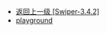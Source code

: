 - [返回上一级 [Swiper-3.4.2]](page/web前端/Swiper/Swiper-3.4.2/)
- [playground](page/web前端/Swiper/Swiper-3.4.2/playground/)
